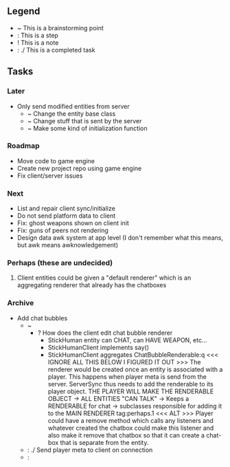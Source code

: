 Legend
------
- ~ This is a brainstorming point
- : This is a step
- ! This is a note
- : ./ This is a completed task

Tasks
-----

### Later
- Only send modified entities from server
  - ~ Change the entity base class
  - ~ Change stuff that is sent by the server
  - ~ Make some kind of initialization function

### Roadmap
- Move code to game engine
- Create new project repo using game engine
- Fix client/server issues

### Next
- List and repair client sync/initialize
- Do not send platform data to client
- Fix: ghost weapons shown on client init
- Fix: guns of peers not rendering
- Design data awk system at app level
  (I don't remember what this means, but awk means awknowledgement)

### Perhaps (these are undecided)
1. Client entities could be given a "default renderer"
   which is an aggregating renderer that already has
   the chatboxes

### Archive
- Add chat bubbles
  - ~
    - ? How does the client edit chat bubble renderer
      - StickHuman entity can CHAT, can HAVE WEAPON, etc...
      - StickHumanClient implements say()
      - StickHumanClient aggregates ChatBubbleRenderable:q
      <<< IGNORE ALL THIS BELOW I FIGURED IT OUT >>>
      The renderer would be created once an entity is associated
      with a player.
      This happens when player meta is send from the server.
      ServerSync thus needs to add the renderable to its player
      object.
      THE PLAYER WILL MAKE THE RENDERABLE OBJECT
      -> ALL ENTITIES "CAN TALK"
         -> Keeps a RENDERABLE for chat
         -> subclasses responsible for adding it to the
            MAIN RENDERER tag:perhaps.1
      <<< ALT >>>
      Player could have a remove method which calls any listeners
      and whatever created the chatbox could make this listener and
      also make it remove that chatbox so that it can create a chat-
      box that is separate from the entity.
  - : ./ Send player meta to client on connection
  - : <TBD> 
